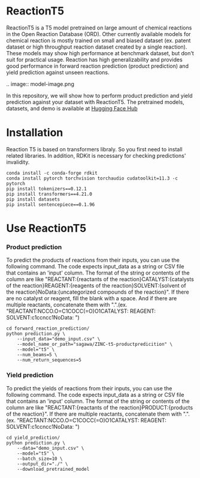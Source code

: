 # ReactionT5
ReactionT5 is a T5 model pretrained on large amount of chemical reactions in the Open Reaction Database (ORD). Other currently available models for chemical reaction is mostly trained on small and biased dataset (ex. patent dataset or high throughput reaction dataset created by a single reaction). These models may show high performance at benchmark dataset, but don't suit for practical usage. Reaction has high generalizability and provides good performance in forward reaction prediction (product prediction) and yield prediction against unseen reactions.

.. image:: model-image.png


In this repository, we will show how to perform product prediction and yield prediction against your dataset with ReactionT5. The pretrained models, datasets, and demo is available at [Hugging Face Hub](https://huggingface.co/sagawa)


# Installation
Reaction T5 is based on transformers libraly. So you first need to install related libraries. In addition, RDKit is necessary for checking predictions' invalidity. 
```
conda install -c conda-forge rdkit
conda install pytorch torchvision torchaudio cudatoolkit=11.3 -c pytorch
pip install tokenizers==0.12.1
pip install transformers==4.21.0
pip install datasets
pip install sentencepiece==0.1.96
```


# Use ReactionT5


### Product prediction
To predict the products of reactions from their inputs, you can use the following command. The code expects input_data as a string or CSV file that contains an 'input' column. The format of the string or contents of the column are like "REACTANT:{reactants of the reaction}CATALYST:{catalysts of the reaction}REAGENT:{reagents of the reaction}SOLVENT:{solvent of the reaction}NoData:{uncategorized compounds of the reaction}". If there are no catalyst or reagent, fill the blank with a space. And if there are multiple reactants, concatenate them with ".".(ex. "REACTANT:NCCO.O=C1COCC(=O)O1CATALYST: REAGENT: SOLVENT:c1ccncc1NoData: ")

```
cd forward_reaction_prediction/
python prediction.py \
    --input_data="demo_input.csv" \
    --model_name_or_path="sagawa/ZINC-t5-productpredicition" \
    --model="t5" \
    --num_beams=5 \
    --num_return_sequences=5
```

### Yield prediction
To predict the yields of reactions from their inputs, you can use the following command. The code expects input_data as a string or CSV file that contains an 'input' column. The format of the string or contents of the column are like "REACTANT:{reactants of the reaction}PRODUCT:{products of the reaction}". If there are multiple reactants, concatenate them with ".".(ex. "REACTANT:NCCO.O=C1COCC(=O)O1CATALYST: REAGENT: SOLVENT:c1ccncc1NoData: ")
```
cd yield_prediction/
python prediction.py \
    --data="demo_input.csv" \
    --model="t5" \
    --batch_size=10 \
    --output_dir="./" \
    --download_pretrained_model
```

